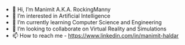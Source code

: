 - 👋 Hi, I’m Manimit A.K.A. RockingManny
- 👀 I’m interested in Artificial Intelligence
- 🌱 I’m currently learning Computer Science and Engineering
- 💞️ I’m looking to collaborate on Virtual Reality and Simulations
- 📫 How to reach me - https://www.linkedin.com/in/manimit-haldar

<!---
RockingManny/RockingManny is a ✨ special ✨ repository because its `README.md` (this file) appears on your GitHub profile.
You can click the Preview link to take a look at your changes.
--->

